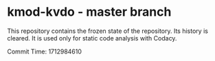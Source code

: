 # kmod-kvdo - master branch

This repository contains the frozen state of the repository.
Its history is cleared. It is used only for static code
analysis with Codacy.

Commit Time: 1712984610